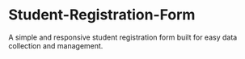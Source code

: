 # Student-Registration-Form
A simple and responsive student registration form built for easy data collection and management.
